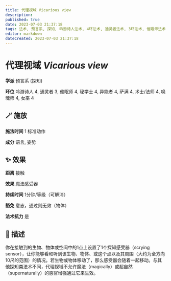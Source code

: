 ```yaml
---
title: 代理视域 Vicarious view
description: 
published: true
date: 2023-07-03 21:37:18
tags: 法术, 预言系, 探知, 吟游诗人法术, 4环法术, 通灵者法术, 3环法术, 催眠师法术, 秘学士法术, 异能者法术, 萨满法术, 术士/法师法术, 唤魂师法术, 女巫法术
editor: markdown
dateCreated: 2023-07-03 21:37:18
---
```


# **代理视域** *Vicarious view*

**学派** 预言系 (探知) 

**环位** 吟游诗人 4, 通灵者 3, 催眠师 4, 秘学士 4, 异能者 4, 萨满 4, 术士/法师 4, 唤魂师 4, 女巫 4

## 🪄 施放

**施法时间** 1 标准动作

**成分** 语言, 姿势

## ✨ 效果  

**距离** 接触 

**效果** 魔法感受器 

**持续时间** 1分钟/等级（可解消） 

**豁免** 意志，通过则无效（物体）

**法术抗力** 是

## 📖 描述

你在接触到的生物、物体或空间中的1点上设置了1个探知感受器（scrying sensor），让你能够看和听到该生物、物体、或这个点以及其周围（大约为全方向10尺的范围）的情况。若生物或物体移动了，那么感受器会随着一起移动。与其他探知类法术不同，代理视域不允许魔法（magically）或超自然（supernaturally）的感官增强通过它来生效。
    
